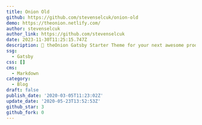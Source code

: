 ```yaml
---
title: Onion Old
github: https://github.com/stevenselcuk/onion-old
demo: https://theonion.netlify.com/
author: stevenselcuk
author_link: https://github.com/stevenselcuk
date: 2023-11-30T11:25:15.747Z
description: 🧅 theOnion Gatsby Starter Theme for your next awesome product!
ssg:
  - Gatsby
css: []
cms:
  - Markdown
category:
  - Blog
draft: false
publish_date: '2020-03-05T11:23:02Z'
update_date: '2020-05-23T13:52:53Z'
github_star: 3
github_fork: 0
---
```

